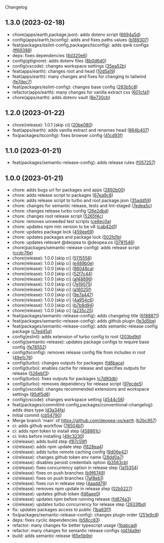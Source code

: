 Changelog

## 1.3.0 (2023-02-18)

* chore(apps/earth,package.json): adds dotenv script ([6694a5d](https://github.com/deopea-os/earth/commit/6694a5d))
* config(apps/earth,tsconfig): adds and fixes paths values ([b189307](https://github.com/deopea-os/earth/commit/b189307))
* feat(packages/eslint-config,packages/tsconfig): adds qwik configs ([ff69388](https://github.com/deopea-os/earth/commit/ff69388))
* deps: fixes dependencies ([8d320e6](https://github.com/deopea-os/earth/commit/8d320e6))
* config(gitignore): adds dotenv files ([8b0d6d0](https://github.com/deopea-os/earth/commit/8b0d6d0))
* config(vscode): changes workspace settings ([35ea52b](https://github.com/deopea-os/earth/commit/35ea52b))
* feat(apps/earth): changes root and head ([10d5a19](https://github.com/deopea-os/earth/commit/10d5a19))
* feat(apps/earth): many changes and fixes for changing to tailwind ([fe7dec7](https://github.com/deopea-os/earth/commit/fe7dec7))
* feat(packages/eslint-config): changes base config ([283b5c8](https://github.com/deopea-os/earth/commit/283b5c8))
* refactor(apps/earth): many changes for vanilla extract css ([601cfa1](https://github.com/deopea-os/earth/commit/601cfa1))
* chore(apps/earth): adds dotenv vault ([8e730cb](https://github.com/deopea-os/earth/commit/8e730cb))

## 1.2.0 (2023-01-22)

* chore(release): 1.0.1 [skip ci] ([20be080](https://github.com/deopea-os/earth/commit/20be080))
* feat(apps/earth): adds vanilla extract and renames head ([864b407](https://github.com/deopea-os/earth/commit/864b407))
* fix(packages/tsconfig): fixes browser config ([41cd93f](https://github.com/deopea-os/earth/commit/41cd93f))

## 1.1.0 (2023-01-21)

* feat(packages/semantic-release-config): adds release rules ([f057257](https://github.com/deopea-os/earth/commit/f057257))

## 1.0.0 (2023-01-21)

* chore: adds bugs url for packages and apps ([2892b00](https://github.com/deopea-os/earth/commit/2892b00))
* chore: adds release script to packages ([67ea9c8](https://github.com/deopea-os/earth/commit/67ea9c8))
* chore: adds release script to turbo and root package.json ([35add59](https://github.com/deopea-os/earth/commit/35add59))
* chore: changes for semantic release, tests and lint-staged ([7edea5c](https://github.com/deopea-os/earth/commit/7edea5c))
* chore: changes release turbo config ([26e2dbd](https://github.com/deopea-os/earth/commit/26e2dbd))
* chore: changes root release script ([5265f4c](https://github.com/deopea-os/earth/commit/5265f4c))
* chore: removes unneeded test scripts ([ce8ec0a](https://github.com/deopea-os/earth/commit/ce8ec0a))
* chore: updates npm min version to be v8 ([cab42d1](https://github.com/deopea-os/earth/commit/cab42d1))
* chore: updates package lock ([459ee69](https://github.com/deopea-os/earth/commit/459ee69))
* chore: updates packages and package lock ([502fd1b](https://github.com/deopea-os/earth/commit/502fd1b))
* chore: updates relevant @deopea to @deopea.os ([0781546](https://github.com/deopea-os/earth/commit/0781546))
* chore(packages/semantic-release-config): adds release script ([ccdc76e](https://github.com/deopea-os/earth/commit/ccdc76e))
* chore(release): 1.0.0 [skip ci] ([5115558](https://github.com/deopea-os/earth/commit/5115558))
* chore(release): 1.0.0 [skip ci] ([e489b0e](https://github.com/deopea-os/earth/commit/e489b0e))
* chore(release): 1.0.0 [skip ci] ([86048ca](https://github.com/deopea-os/earth/commit/86048ca))
* chore(release): 1.0.0 [skip ci] ([52f7c44](https://github.com/deopea-os/earth/commit/52f7c44))
* chore(release): 1.0.0 [skip ci] ([af48896](https://github.com/deopea-os/earth/commit/af48896))
* chore(release): 1.0.0 [skip ci] ([7e19075](https://github.com/deopea-os/earth/commit/7e19075))
* chore(release): 1.0.0 [skip ci] ([a16025f](https://github.com/deopea-os/earth/commit/a16025f))
* chore(release): 1.0.0 [skip ci] ([9e7a447](https://github.com/deopea-os/earth/commit/9e7a447))
* chore(release): 1.0.0 [skip ci] ([4a954c6](https://github.com/deopea-os/earth/commit/4a954c6))
* chore(release): 1.0.0 [skip ci] ([b7b8d94](https://github.com/deopea-os/earth/commit/b7b8d94))
* chore(release): 1.0.0 [skip ci] ([a235c25](https://github.com/deopea-os/earth/commit/a235c25))
* feat(packages/semantic-release-config): adds changelog title ([6188871](https://github.com/deopea-os/earth/commit/6188871))
* feat(packages/semantic-release-config): adds github plugin ([fe3d5be](https://github.com/deopea-os/earth/commit/fe3d5be))
* feat(packages/semantic-release-config): adds semantic-release config package ([c7ed45d](https://github.com/deopea-os/earth/commit/c7ed45d))
* config(eslint): adds extension of turbo config to root ([203bd9d](https://github.com/deopea-os/earth/commit/203bd9d))
* config(semantic-release): updates package configs to require base config ([fe78552](https://github.com/deopea-os/earth/commit/fe78552))
* config(tsconfig): removes release config file from includes in root ([49e1c76](https://github.com/deopea-os/earth/commit/49e1c76))
* config(turbo): changes outputs for packages ([fd6bace](https://github.com/deopea-os/earth/commit/fd6bace))
* config(turbo): enables cache for release and specifies outputs for release ([526ebf3](https://github.com/deopea-os/earth/commit/526ebf3))
* config(turbo): fixes outputs for packages ([c7d90db](https://github.com/deopea-os/earth/commit/c7d90db))
* config(turbo): removes dependency for release script ([97ecde5](https://github.com/deopea-os/earth/commit/97ecde5))
* config(vscode): changes recommended extensions and workspace settings ([95df5d8](https://github.com/deopea-os/earth/commit/95df5d8))
* config(vscode): changes workspace setting ([4544c56](https://github.com/deopea-os/earth/commit/4544c56))
* feat(packages/commitlint-config,packages/conventional-changelog): adds deps type ([d3a34fa](https://github.com/deopea-os/earth/commit/d3a34fa))
* Initial commit ([cb54790](https://github.com/deopea-os/earth/commit/cb54790))
* Merge branch 'main' of https://github.com/deopea-os/earth ([b2bc957](https://github.com/deopea-os/earth/commit/b2bc957))
* ci: adds github workflow ([78504b1](https://github.com/deopea-os/earth/commit/78504b1))
* ci: adds npm token to install step ([458861c](https://github.com/deopea-os/earth/commit/458861c))
* ci: links before installing ([49c3230](https://github.com/deopea-os/earth/commit/49c3230))
* ci(release): adds build step ([f87c59f](https://github.com/deopea-os/earth/commit/f87c59f))
* ci(release): adds npm update step ([f828ea4](https://github.com/deopea-os/earth/commit/f828ea4))
* ci(release): adds turbo remote caching config ([9d06e42](https://github.com/deopea-os/earth/commit/9d06e42))
* ci(release): changes github token env name ([28dd0a7](https://github.com/deopea-os/earth/commit/28dd0a7))
* ci(release): disables persist credentials option ([b3563cb](https://github.com/deopea-os/earth/commit/b3563cb))
* ci(release): fixes concurrency option in release step ([1a15354](https://github.com/deopea-os/earth/commit/1a15354))
* ci(release): fixes on push branches ([b9f6749](https://github.com/deopea-os/earth/commit/b9f6749))
* ci(release): fixes on push branches ([7af8eb1](https://github.com/deopea-os/earth/commit/7af8eb1))
* ci(release): fixes run in release step ([4aadd79](https://github.com/deopea-os/earth/commit/4aadd79))
* ci(release): removes npm update in release step ([02b5227](https://github.com/deopea-os/earth/commit/02b5227))
* ci(release): updates github token ([fd6aee0](https://github.com/deopea-os/earth/commit/fd6aee0))
* ci(release): updates npm before running release ([fd874a3](https://github.com/deopea-os/earth/commit/fd874a3))
* ci(release): updates turbo concurrency for release step ([2633fbd](https://github.com/deopea-os/earth/commit/2633fbd))
* fix: updates packages access to public ([1ba63f1](https://github.com/deopea-os/earth/commit/1ba63f1))
* fix(packages/semantic-release-config): changes plugin order ([251e9c8](https://github.com/deopea-os/earth/commit/251e9c8))
* deps: fixes cyclic dependencies ([b58cc83](https://github.com/deopea-os/earth/commit/b58cc83))
* refactor: many changes for better typescript usage ([1babcad](https://github.com/deopea-os/earth/commit/1babcad))
* refactor: many changes for semantic release configs ([d414a9e](https://github.com/deopea-os/earth/commit/d414a9e))
* build: adds semantic release ([65e5b9e](https://github.com/deopea-os/earth/commit/65e5b9e))
